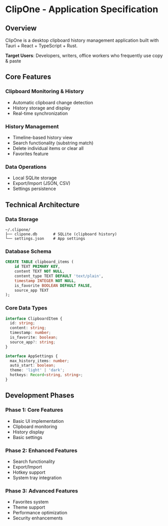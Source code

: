 # ClipOne - Application Specification

## Overview
ClipOne is a desktop clipboard history management application built with Tauri + React + TypeScript + Rust.

**Target Users**: Developers, writers, office workers who frequently use copy & paste

## Core Features

### Clipboard Monitoring & History
- Automatic clipboard change detection
- History storage and display
- Real-time synchronization

### History Management
- Timeline-based history view
- Search functionality (substring match)
- Delete individual items or clear all
- Favorites feature

### Data Operations
- Local SQLite storage
- Export/Import (JSON, CSV)
- Settings persistence

## Technical Architecture

### Data Storage
```
~/.clipone/
├── clipone.db       # SQLite (clipboard history)
└── settings.json    # App settings
```

### Database Schema
```sql
CREATE TABLE clipboard_items (
    id TEXT PRIMARY KEY,
    content TEXT NOT NULL,
    content_type TEXT DEFAULT 'text/plain',
    timestamp INTEGER NOT NULL,
    is_favorite BOOLEAN DEFAULT FALSE,
    source_app TEXT
);
```

### Core Data Types
```typescript
interface ClipboardItem {
  id: string;
  content: string;
  timestamp: number;
  is_favorite: boolean;
  source_app?: string;
}

interface AppSettings {
  max_history_items: number;
  auto_start: boolean;
  theme: 'light' | 'dark';
  hotkeys: Record<string, string>;
}
```

## Development Phases

### Phase 1: Core Features
- Basic UI implementation
- Clipboard monitoring
- History display
- Basic settings

### Phase 2: Enhanced Features  
- Search functionality
- Export/Import
- Hotkey support
- System tray integration

### Phase 3: Advanced Features
- Favorites system
- Theme support
- Performance optimization
- Security enhancements